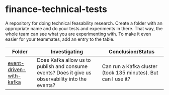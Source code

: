 # finance-technical-tests

A repository for doing technical feasability research. 
Create a folder with an appropriate name and do your tests and experiments in there. That way, the whole team can see what you are experimenting with. To make it even easier for your teammates, add an entry to the table.


| Folder | Investigating | Conclusion/Status |
| ------ | ------ | ------ |
|   [event-driven-with-kafka](event-driven-with-kafka/README.md)| Does Kafka allow us to publish and consume events? Does it give us observability into the events? | Can run a Kafka cluster (took 135 minutes). But can I use it? |
